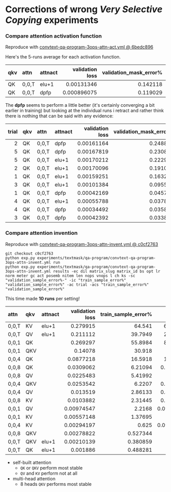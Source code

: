 # Corrections of wrong *Very Selective Copying* experiments


### Compare attention activation function

Reproduce with [convtext-qa-program-3ops-attn-act.yml @ 6bedc896](https://github.com/defgsus/nn-experiments/blob/6bedc89667062f7f8d18d77df0b6bec253836bc8/experiments/textmask/qa-program/convtext-qa-program-3ops-attn-act.yml)

Here's the 5-runs average for each activation function. 

| qkv   | attn  | attnact   |   validation loss |   validation_mask_error% |   validation_sample_error% |    (min) |   (max) |    (std) |   model params |   train time (minutes) |   throughput |
|:------|:------|:----------|------------------:|-------------------------:|---------------------------:|---------:|--------:|---------:|---------------:|-----------------------:|-------------:|
| QK    | 0,0,T | elu+1     |        0.00131346 |                 0.142118 |                   0.676752 | 0.199045 | 1.05494 | 0.346975 |        229,632 |                   1.51 |     11,066/s |
| QK    | 0,0,T | dpfp      |       0.000896075 |                 0.119029 |                   0.597134 |  0.17914 | 1.23408 |  0.54615 |        229,632 |                   1.69 |      9,871/s |


The **dpfp** seems to perform a little better (it's certainly converging a bit earlier in training)
but looking at the individual runs i retract and rather think there is nothing that can be said
with any evidence:

|   trial | qkv   | attn  | attnact |   validation loss | validation_mask_error% |   validation_sample_error% |   model params |   train time (minutes) |   throughput |
|--------:|:------|:------|:--------|------------------:|-----------------------:|---------------------------:|---------------:|-----------------------:|-------------:|
|       2 | QK    | 0,0,T | dpfp    |        0.00161164 |               0.248806 |                    1.23408 |        229,632 |                   1.67 |      9,979/s |
|       5 | QK    | 0,0,T | dpfp    |        0.00167819 |               0.230892 |                    1.15446 |        229,632 |                   1.76 |      9,491/s |
|       5 | QK    | 0,0,T | elu+1   |        0.00170212 |               0.222930 |                    1.05494 |        229,632 |                   1.61 |     10,347/s |
|       2 | QK    | 0,0,T | elu+1   |        0.00170096 |               0.191083 |                    0.88574 |        229,632 |                   1.47 |     11,317/s |
|       1 | QK    | 0,0,T | elu+1   |        0.00159251 |               0.163217 |                    0.79617 |        229,632 |                   1.33 |     12,507/s |
|       3 | QK    | 0,0,T | elu+1   |        0.00101384 |               0.095541 |                    0.44785 |        229,632 |                   1.54 |     10,842/s |
|       1 | QK    | 0,0,T | dpfp    |        0.00042169 |               0.045780 |                    0.22890 |        229,632 |                   1.59 |     10,498/s |
|       4 | QK    | 0,0,T | elu+1   |        0.00055788 |               0.037818 |                    0.19904 |        229,632 |                   1.62 |     10,314/s |
|       4 | QK    | 0,0,T | dpfp    |        0.00034492 |               0.035828 |                    0.18909 |        229,632 |                   1.74 |      9,552/s |
|       3 | QK    | 0,0,T | dpfp    |        0.00042392 |               0.033837 |                    0.17914 |        229,632 |                   1.69 |      9,834/s |


### Compare attention invention

Reproduce with [convtext-qa-program-3ops-attn-invent.yml @ c0cf2763](https://github.com/defgsus/nn-experiments/blob/c0cf27632ade5a643b6fd3598c60e01c960b6138/experiments/textmask/qa-program/convtext-qa-program-3ops-attn-invent.yml)
```shell
git checkout c0cf2763
python exp.py experiments/textmask/qa-program/convtext-qa-program-3ops-attn-invent.yml run
python exp.py experiments/textmask/qa-program/convtext-qa-program-3ops-attn-invent.yml results -ec dil matrix_slug matrix_id bs opt lr norm meter gc act posemb nitem len nops vnops l ch ks -sc "validation_sample_error%-" -ic "train_sample_error%" "validation_sample_error%" -ac trial -acs "train_sample_error%" "validation_sample_error%"
```

This time made **10 runs** per setting!

| attn  | qkv   | attnact |   validation loss |   train_sample_error% |     (min) |   (max) |    (std) |   validation_sample_error% |     (min) |   (max) |    (std) |   model params |   train time (minutes) |   throughput |
|:------|:------|:--------|------------------:|----------------------:|----------:|--------:|---------:|---------------------------:|----------:|--------:|---------:|---------------:|-----------------------:|-------------:|
| 0,0,T | KV    | elu+1   |          0.279915 |                64.541 |   60.7422 | 67.8711 |   2.1683 |                    99.2775 |    98.965 | 99.5024 | 0.180377 |        229,632 |                   1.54 |     10,843/s |
| 0,0,T | QV    | elu+1   |          0.211112 |               39.7949 |   27.5391 | 63.1836 |  11.0987 |                     94.992 |   88.6445 | 99.4228 |  3.70722 |        229,632 |                   1.56 |     10,709/s |
| 0,0,1 | QK    |         |          0.269297 |               55.8984 |   8.20312 |   93.75 |   28.063 |                     89.365 |   24.5721 | 99.9602 |  23.9533 |        246,272 |                   1.79 |      9,301/s |
| 0,0,1 | QKV   |         |           0.14078 |                30.918 |     3.125 | 64.3555 |  20.2595 |                    68.4385 |     10.41 | 99.7213 |  28.0022 |        299,584 |                   1.83 |      9,090/s |
| 0,0,4 | QK    |         |         0.0877218 |               16.5918 |   1.26953 | 36.9141 |  12.0085 |                    47.7339 |   3.86146 | 99.2038 |  33.1776 |        246,272 |                   1.81 |      9,217/s |
| 0,0,8 | QK    |         |         0.0309062 |               6.21094 |  0.195312 | 30.6641 |  10.0744 |                    18.4873 |  0.965366 | 86.1166 |  28.9473 |        246,272 |                   1.83 |      9,104/s |
| 0,0,8 | QV    |         |         0.0225483 |               5.41992 |         0 | 13.2812 |  3.64532 |                    16.1644 |  0.248806 | 36.2062 |  9.91068 |        246,272 |                   1.84 |      9,048/s |
| 0,0,4 | QKV   |         |         0.0253542 |                6.2207 |  0.195312 | 36.4258 |  12.3809 |                    15.6947 | 0.0895701 | 82.9319 |  29.7359 |        299,584 |                   1.91 |      8,746/s |
| 0,0,4 | QV    |         |          0.013519 |               2.86133 |  0.390625 |    6.25 |  2.00878 |                    9.34415 |   1.16441 | 17.6951 |  6.16371 |        246,272 |                   1.85 |      9,045/s |
| 0,0,8 | KV    |         |         0.0103882 |               2.31445 |  0.292969 | 4.58984 |  1.36412 |                     7.2074 |   1.24403 | 13.6644 |  4.41778 |        246,272 |                   1.85 |      9,021/s |
| 0,0,1 | QV    |         |        0.00974547 |                2.2168 | 0.0976562 | 7.51953 |  2.48893 |                    6.87301 | 0.0796178 | 21.9845 |  7.43911 |        246,272 |                   1.77 |      9,414/s |
| 0,0,1 | KV    |         |        0.00557148 |               1.37695 |         0 | 4.10156 |  1.69861 |                    4.50239 |  0.139331 | 15.9236 |  5.87746 |        246,272 |                   1.77 |      9,413/s |
| 0,0,4 | KV    |         |        0.00294197 |                 0.625 | 0.0976562 | 1.75781 | 0.500498 |                    1.83917 |  0.338376 | 4.90645 |  1.34889 |        246,272 |                   1.86 |      8,985/s |
| 0,0,8 | QKV   |         |        0.00278822 |              0.527344 |         0 | 2.73438 | 0.804241 |                    1.58041 |  0.348328 | 6.49881 |  1.85126 |        299,584 |                    1.9 |      8,786/s |
| 0,0,T | QKV   | elu+1   |        0.00210139 |              0.380859 |         0 | 1.07422 | 0.299939 |                     1.2291 |  0.348328 |  2.2293 | 0.648963 |        282,944 |                    1.6 |     10,441/s |
| 0,0,T | QK    | elu+1   |          0.001886 |              0.488281 |         0 | 1.26953 | 0.387903 |                   0.936505 |  0.159236 | 1.98049 | 0.508104 |        229,632 |                   1.58 |     10,595/s |

- self-built attention 
  - `QK` or `QKV` perform most stable
  - `QV` and `KV` perform not at all
- multi-head attention
  - 8 heads `QKV` performs most stable

